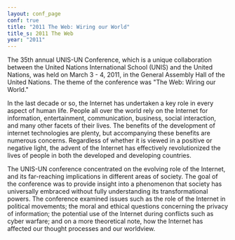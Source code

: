 ```yaml
---
layout: conf_page
conf: true
title: "2011 The Web: Wiring our World"
title_s: 2011 The Web
year: "2011"
---
```

The 35th annual UNIS-UN Conference, which is a unique collaboration between the United Nations International School (UNIS) and the United Nations, was held on March 3 - 4, 2011, in the General Assembly Hall of the United Nations. The theme of the conference was "The Web: Wiring our World."

In the last decade or so, the Internet has undertaken a key role in every aspect of human life. People all over the world rely on the Internet for information, entertainment, communication, business, social interaction, and many other facets of their lives. The benefits of the development of internet technologies are plenty, but accompanying these benefits are numerous concerns. Regardless of whether it is viewed in a positive or negative light, the advent of the Internet has effectively revolutionized the lives of people in both the developed and developing countries.

The UNIS-UN conference concentrated on the evolving role of the Internet, and its far-reaching implications in different areas of society. The goal of the conference was to provide insight into a phenomenon that society has universally embraced without fully understanding its transformational powers. The conference examined issues such as the role of the Internet in political movements; the moral and ethical questions concerning the privacy of information; the potential use of the Internet during conflicts such as cyber warfare; and on a more theoretical note, how the Internet has affected our thought processes and our worldview.